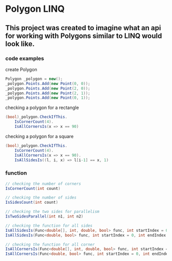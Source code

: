 # Polygon LINQ

## This project was created to imagine what an api for working with Polygons similar to LINQ would look like.

### **code examples**

create Polygon
```cs
Polygon _polygon = new();
_polygon.Points.Add(new Point(0, 0));
_polygon.Points.Add(new Point(2, 0));
_polygon.Points.Add(new Point(2, 1));
_polygon.Points.Add(new Point(0, 1));
```
checking a polygon for a rectangle
```cs
(bool)_polygon.CheckIfThis.
    IsCornerCount(4).
    IsAllCornersIs(x => x == 90)
```
checking a polygon for a square
```cs
(bool)_polygon.CheckIfThis.
    IsCornerCount(4).
    IsAllCornersIs(x => x == 90).
    IsAllSidesIs((l, i, x) => l[i-1] == x, 1)
```


### **function**

```cs 
// checking the number of corners
IsCornerCount(int count)

// checking the number of sides
IsSidesCount(int count)

// checking the two sides for parallelism
IsTwoSidesParallel(int n1, int n2)

// checking the function for all sides
IsAllSidesIs(Func<double[], int, double, bool> func, int startIndex = 0, int endIndex = -1)
IsAllSidesIs(Func<double, bool> func, int startIndex = 0, int endIndex = -1)

// checking the function for all corner
IsAllCornersIs(Func<double[], int, double, bool> func, int startIndex = 0, int endIndex = -1)
IsAllCornersIs(Func<double, bool> func, int startIndex = 0, int endIndex = -1)
```

